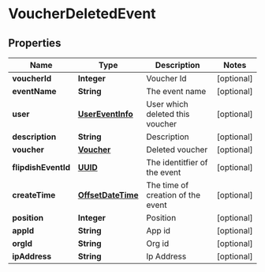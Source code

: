 
# VoucherDeletedEvent

## Properties
Name | Type | Description | Notes
------------ | ------------- | ------------- | -------------
**voucherId** | **Integer** | Voucher Id |  [optional]
**eventName** | **String** | The event name |  [optional]
**user** | [**UserEventInfo**](UserEventInfo.md) | User which deleted this voucher |  [optional]
**description** | **String** | Description |  [optional]
**voucher** | [**Voucher**](Voucher.md) | Deleted voucher |  [optional]
**flipdishEventId** | [**UUID**](UUID.md) | The identitfier of the event |  [optional]
**createTime** | [**OffsetDateTime**](OffsetDateTime.md) | The time of creation of the event |  [optional]
**position** | **Integer** | Position |  [optional]
**appId** | **String** | App id |  [optional]
**orgId** | **String** | Org id |  [optional]
**ipAddress** | **String** | Ip Address |  [optional]



